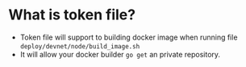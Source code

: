 # What is token file?
- Token file will support to building docker image when running file `deploy/devnet/node/build_image.sh`
- It will allow your docker builder `go get` an private repository.